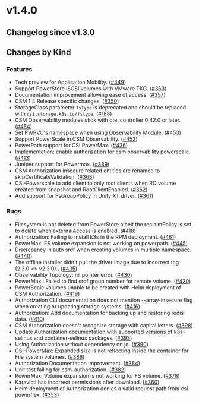 # v1.4.0 

## Changelog since v1.3.0 

## Changes by Kind 

### Features 

- Tech preview for Application Mobility. ([#449](https://github.com/dell/csm/issues/449))
- Support PowerStore iSCSI volumes with VMware TKG. ([#363](https://github.com/dell/csm/issues/363))
- Documentation improvement allowing ease of access. ([#357](https://github.com/dell/csm/issues/357))
- CSM 1.4 Release specific changes. ([#350](https://github.com/dell/csm/issues/350))
- StorageClass parameter `fsType` is deprecated and should be replaced with `csi.storage.k8s.io/fstype`. ([#188](https://github.com/dell/csm/issues/188))
- CSM Observability modules stick with otel controller 0.42.0 or later. ([#454](https://github.com/dell/csm/issues/454))
- Set PV/PVC's namespace when using Observability Module. ([#453](https://github.com/dell/csm/issues/453))
- Support PowerScale in CSM Observability. ([#452](https://github.com/dell/csm/issues/452))
- PowerPath support for CSI PowerMax. ([#436](https://github.com/dell/csm/issues/436))
- Implementation: enable authorization for csm observability powerscale. ([#413](https://github.com/dell/csm/issues/413))
- Juniper support for Powermax. ([#389](https://github.com/dell/csm/issues/389))
- CSM Authorization insecure related entities are renamed to skipCertificateValidation. ([#368](https://github.com/dell/csm/issues/368))
- CSI-Powerscale to add client to only root clients when RO volume created from snapshot and RootClientEnabled. ([#362](https://github.com/dell/csm/issues/362))
- Add support for FsGroupPolicy in Unity XT driver. ([#361](https://github.com/dell/csm/issues/361))

### Bugs 

- Filesystem is not deleted from PowerStore albeit the reclaimPolicy is set to delete when externalAccess is enabled. ([#418](https://github.com/dell/csm/issues/418))
- Authorization: Failing to install k3s in the RPM deployment. ([#461](https://github.com/dell/csm/issues/461))
- PowerMax: FS volume expansion is not working on powerpath. ([#445](https://github.com/dell/csm/issues/445))
- Discrepancy  in auto srdf when creating volumes in multiple namespace. ([#440](https://github.com/dell/csm/issues/440))
- The offline installer didn't pull the driver image due to incorrect tag (2.3.0 <> v2.3.0).. ([#435](https://github.com/dell/csm/issues/435))
- Observability Topology: nil pointer error. ([#430](https://github.com/dell/csm/issues/430))
- PowerMax : Failed to find srdf group number for remote volume. ([#420](https://github.com/dell/csm/issues/420))
- PowerScale volumes unable to be created with Helm deployment of CSM Authorization. ([#419](https://github.com/dell/csm/issues/419))
- Authorization CLI documentation does not mention --array-insecure flag when creating or updating storage systems. ([#416](https://github.com/dell/csm/issues/416))
- Authorization: Add documentation for backing up and restoring redis data. ([#410](https://github.com/dell/csm/issues/410))
- CSM Authorization doesn't recognize storage with capital letters. ([#398](https://github.com/dell/csm/issues/398))
- Update Authorization documentation with supported versions of k3s-selinux and container-selinux packages. ([#393](https://github.com/dell/csm/issues/393))
- Using Authorization without dependency on jq. ([#390](https://github.com/dell/csm/issues/390))
- CSI-PowerMax: Expanded size is not reflecting inside the container for File system volumes. ([#386](https://github.com/dell/csm/issues/386))
- Authorization Documentation Improvement. ([#384](https://github.com/dell/csm/issues/384))
- Unit test failing for csm-authorization. ([#382](https://github.com/dell/csm/issues/382))
- PowerMax: Volume expansion is not working for FS volume. ([#378](https://github.com/dell/csm/issues/378))
- Karavictl has incorrect permissions after download. ([#360](https://github.com/dell/csm/issues/360))
- Helm deployment of Authorization denies a valid request path from csi-powerflex. ([#353](https://github.com/dell/csm/issues/353))
